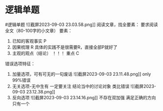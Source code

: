 # 逻辑单题
#逻辑单题
![[截屏2023-09-03 23.03.58.png]]
阅读文章，找全要素：
要求阅读全文（80-100字的小文章）
要素：
1. 已知的客观事实 P
2. 因果梳理 R 具体的实践不是很需要R，直接全部P就好了
3. 主观的观点（结论） ！！！ 重点 C

错误选项特征：
1. 加量选项，可有可无的一句废话
![[截屏2023-09-03 23.11.48.png]]
only 99%错误
2. 无关选项-无中生有
一定要关注 结论当中的讨论对象 类比错误
![[截屏2023-09-03 23.12.38.png]]
3. 反向选项
![[截屏2023-09-03 23.14.16.png]]
不存在双加强
满足正确的方向只有一个